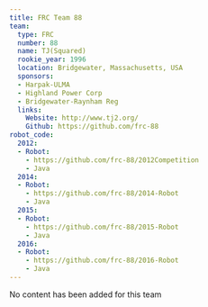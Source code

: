 ```yaml
---
title: FRC Team 88
team:
  type: FRC
  number: 88
  name: TJ(Squared)
  rookie_year: 1996
  location: Bridgewater, Massachusetts, USA
  sponsors:
  - Harpak-ULMA
  - Highland Power Corp
  - Bridgewater-Raynham Reg
  links:
    Website: http://www.tj2.org/
    Github: https://github.com/frc-88
robot_code:
  2012:
  - Robot:
    - https://github.com/frc-88/2012Competition
    - Java
  2014:
  - Robot:
    - https://github.com/frc-88/2014-Robot
    - Java
  2015:
  - Robot:
    - https://github.com/frc-88/2015-Robot
    - Java
  2016:
  - Robot:
    - https://github.com/frc-88/2016-Robot
    - Java
---
```


No content has been added for this team